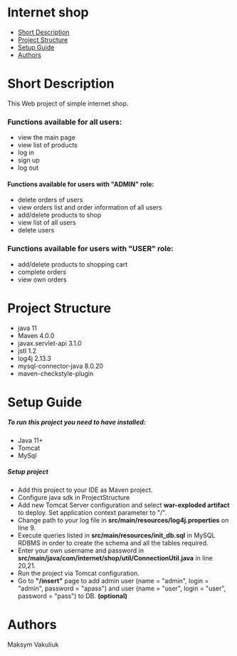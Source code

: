# Internet shop
   * [Short Description](#description)
   * [Project Structure](#structure)
   * [Setup Guide](#setup)
   * [Authors](#authors)
# <a name="description"></a> Short Description 
   This Web project of simple internet shop.
### Functions available for all users:
   * view the main page
   * view list of products
   * log in
   * sign up
   * log out
#### Functions available for users with "ADMIN" role:
   * delete orders of users
   * view orders list and order information of all users
   * add/delete products to shop
   * view list of all users
   * delete users
### Functions available for users with "USER" role:
   * add/delete products to shopping cart
   * complete orders
   * view own orders
# <a name="description"></a> Project Structure
  * java 11
  * Maven 4.0.0
  * javax.servlet-api 3.1.0
  * jstl 1.2
  * log4j 2.13.3
  * mysql-connector-java 8.0.20
  * maven-checkstyle-plugin
# <a name="description"></a> Setup Guide
##### To run this project you need to have installed:
  * Java 11+
  * Tomcat 
  * MySql
##### Setup project
* Add this project to your IDE as Maven project.
* Configure java sdk in ProjectStructure
* Add new Tomcat Server configuration and select **war-exploded artifact** to deploy.
Set application context parameter to "/".
* Change path to your log file in **src/main/resources/log4j.properties** on line 9.
* Execute queries listed in **src/main/resources/init_db.sql** in MySQL RDBMS 
in order to create the schema and all the tables required.
* Enter your own username and password in
**src/main/java/com/internet/shop/util/ConnectionUtil.java** in line 20,21.
* Run the project via Tomcat configuration.
* Go to **"/insert"** page to add admin user (name = "admin", login = "admin", password = "apass")
and user (name = "user", login = "user", password = "pass") to DB. **(optional)**  
# <a name="authors"></a> Authors
Maksym Vakuliuk